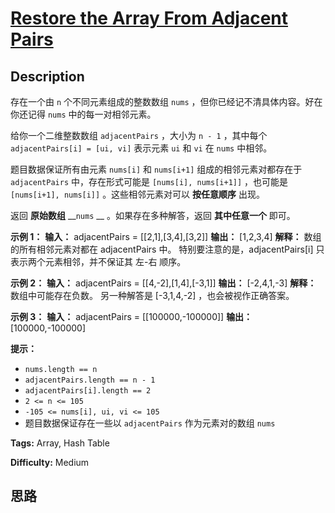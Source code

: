 # [Restore the Array From Adjacent Pairs][title]

## Description

存在一个由 `n` 个不同元素组成的整数数组 `nums` ，但你已经记不清具体内容。好在你还记得 `nums` 中的每一对相邻元素。

给你一个二维整数数组 `adjacentPairs` ，大小为 `n - 1` ，其中每个 `adjacentPairs[i] = [ui, vi]`
表示元素 `ui` 和 `vi` 在 `nums` 中相邻。

题目数据保证所有由元素 `nums[i]` 和 `nums[i+1]` 组成的相邻元素对都存在于 `adjacentPairs` 中，存在形式可能是
`[nums[i], nums[i+1]]` ，也可能是 `[nums[i+1], nums[i]]` 。这些相邻元素对可以 **按任意顺序** 出现。

返回 **原始数组** __`nums` __ 。如果存在多种解答，返回 **其中任意一个** 即可。

**示例 1：**
            **输入：** adjacentPairs = [[2,1],[3,4],[3,2]]    **输出：** [1,2,3,4]    **解释：** 数组的所有相邻元素对都在 adjacentPairs 中。    特别要注意的是，adjacentPairs[i] 只表示两个元素相邻，并不保证其 左-右 顺序。    

**示例 2：**
            **输入：** adjacentPairs = [[4,-2],[1,4],[-3,1]]    **输出：** [-2,4,1,-3]    **解释：** 数组中可能存在负数。    另一种解答是 [-3,1,4,-2] ，也会被视作正确答案。    

**示例 3：**
            **输入：** adjacentPairs = [[100000,-100000]]    **输出：** [100000,-100000]    

**提示：**

  * `nums.length == n`
  * `adjacentPairs.length == n - 1`
  * `adjacentPairs[i].length == 2`
  * `2 <= n <= 105`
  * `-105 <= nums[i], ui, vi <= 105`
  * 题目数据保证存在一些以 `adjacentPairs` 作为元素对的数组 `nums`


**Tags:** Array, Hash Table

**Difficulty:** Medium

## 思路

[title]: https://leetcode-cn.com/problems/restore-the-array-from-adjacent-pairs
